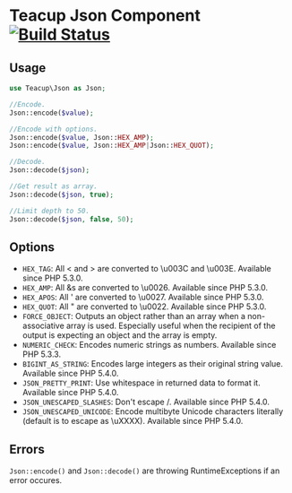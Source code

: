 Teacup Json Component [![Build Status](https://travis-ci.org/daniel-melzer/teacup-json.png?branch=master)](https://travis-ci.org/daniel-melzer/teacup-json)
=====================

Usage
-----

```php
use Teacup\Json as Json;

//Encode.
Json::encode($value);

//Encode with options.
Json::encode($value, Json::HEX_AMP);
Json::encode($value, Json::HEX_AMP|Json::HEX_QUOT);

//Decode.
Json::decode($json);

//Get result as array.
Json::decode($json, true);

//Limit depth to 50.
Json::decode($json, false, 50);
```

Options
-------
* ```HEX_TAG```: All < and > are converted to \u003C and \u003E. Available since PHP 5.3.0.
* ```HEX_AMP```: All &s are converted to \u0026. Available since PHP 5.3.0.
* ```HEX_APOS```: All ' are converted to \u0027. Available since PHP 5.3.0.
* ```HEX_QUOT```: All " are converted to \u0022. Available since PHP 5.3.0.
* ```FORCE_OBJECT```: Outputs an object rather than an array when a non-associative array is used. Especially useful when the recipient of the output is expecting an object and the array is empty.
* ```NUMERIC_CHECK```: Encodes numeric strings as numbers. Available since PHP 5.3.3.
* ```BIGINT_AS_STRING```: Encodes large integers as their original string value. Available since PHP 5.4.0.
* ```JSON_PRETTY_PRINT```: Use whitespace in returned data to format it. Available since PHP 5.4.0.
* ```JSON_UNESCAPED_SLASHES```: Don't escape /. Available since PHP 5.4.0.
* ```JSON_UNESCAPED_UNICODE```: Encode multibyte Unicode characters literally (default is to escape as \uXXXX). Available since PHP 5.4.0.

Errors
------
```Json::encode()``` and ```Json::decode()``` are throwing RuntimeExceptions if an error occures.